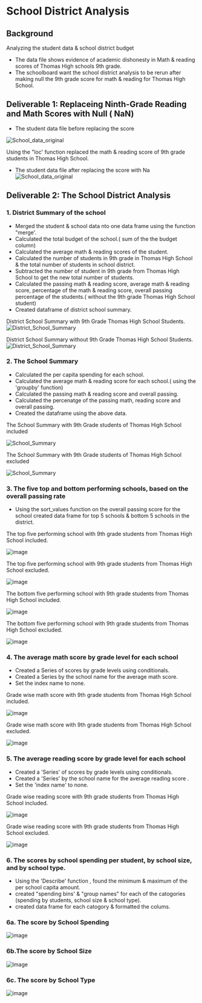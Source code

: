 # School District Analysis

## Background
Analyzing the student data &amp; school district budget 
* The data file shows evidence of academic dishonesty in Math & reading scores of Thomas High schools 9th grade.
* The schoolboard want the school district analysis to be rerun after making null the 9th grade score for math & reading for Thomas High School.

## Deliverable 1: Replaceing  Ninth-Grade Reading and Math Scores with Null ( NaN) 
* The student data file before replacing the score

![School_data_original](Images/Student_Data_Original.PNG) 

Using the "loc' function replaced the math & reading  score of 9th grade students in Thomas High School. 

* The student data file after  replacing the score with Na
![School_data_original](Images/Student_Data_After_Replacing_with_NaN.PNG)

## Deliverable 2: The School District Analysis 
### 1. District Summary of the school 
*  Merged the student & school data nto one data frame using the function "merge'.
* Calculated the total budget of the school.( sum of the the budget column)
* Calculated the average math & reading scores of the student.
* Calculated the number of students in 9th grade in Thomas High School & the total number of students in school district. 
* Subtracted the number of student in 9th grade from Thomas High School to get the new total number of students.
* Calculated the passing math & reading score, average math & reading score, percentage of the math & reading score, overall passing percentage of the students.( without the 9th grade Thomas High School student)
* Created dataframe of district school summary.

District School Summary with 9th Grade Thomas High School Students.
![District_School_Summary](Images/School_District_Summary_with_9th_gradeTHS.PNG)

District School Summary without 9th Grade Thomas High School Students.
![District_School_Summary](Images/School_District_Summary_without_9th_gradeTHS.PNG)
   
### 2. The School Summary
* Calculated the per capita spending for each school.
* Calculated the average math & reading score for each school.( using the 'groupby' function)
* Calculated the passing math & reading score and overall passing.
* Calculated the percenatge of the passing math, reading score and overall passing.
* Created the dataframe using the above data.

The School Summary with 9th Grade students of Thomas High School included

![School_Summary](Images/School_Summary_with_9th_gradeTHS.PNG)

The School Summary with 9th Grade students of Thomas High School excluded

![School_Summary](Images/School_Summary_without_9th_gradeTHS.PNG)

### 3. The five top and bottom performing schools, based on the overall passing rate
* Using the sort_values function on the overall passing score for the school created data frame for top 5 schools & bottom 5 schools in the district.

The top five performing school with 9th grade students from Thomas High School included.

![image](Images/Top_5_School_with_9th_grade_THS.PNG)

The top five performing school with 9th grade students from Thomas High School excluded.

![image](Images/Top_5_School_without_9th_grade_THS.PNG) 

The bottom five performing school with 9th grade students from Thomas High School included.

![image](Images/Bottom_5_School_with_9th_grade_THS.PNG)

The bottom five performing school with 9th grade students from Thomas High School excluded.

![image](Images/Bottom_5_School_without_9th_grade_THS.PNG)

### 4. The average math score by grade level for each school
* Created a Series of scores by grade levels using conditionals.
* Created a Series by the school name for the average math score.
* Set the index name to none. 

Grade wise math score with 9th grade students from Thomas High School included.

![image](Images/Grade_wise_math_score_with_9th_grade.PNG)

Grade wise math score with 9th grade students from Thomas High School excluded.

![image](Images/Grade_wise_math_score_without_9th_grade.PNG)

### 5. The average reading score by grade level for each school
* Created a 'Series' of scores by grade levels using conditionals.
* Created a 'Series' by the school name for the average reading score .
* Set the 'index name' to none. 

Grade wise reading score with 9th grade students from Thomas High School included.

![image](Images/Grade_wise_reading_score_with_9th_grade.PNG)

Grade wise reading score with 9th grade students from Thomas High School excluded.

![image](Images/Grade_wise_reading_score_without_9th_grade.PNG)

### 6. The scores by school spending per student, by school size, and by school type.
* Using the 'Describe' function , found the minimum & maximum of the per school capita amount.
* created "spending bins' & "group names" for each of the catogories (spending by students, school size & school type).
* created data frame for each catogory & formatted the colums.

 ### 6a. The score by School Spending 
 ![image](Images/Score_by_school_spending.PNG)   

   ### 6b.The score by School Size
![Image](Images/Score_by_school_size.PNG)

   ### 6c. The score by School Type
![image](Images/Score_by_school_district.PNG)

